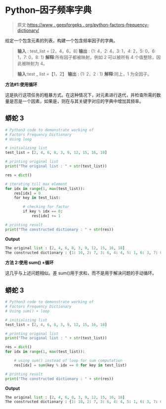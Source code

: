 # Python–因子频率字典

> 原文:[https://www . geesforgeks . org/python-factors-frequency-dictionary/](https://www.geeksforgeeks.org/python-factors-frequency-dictionary/)

给定一个包含元素的列表，构建一个包含频率因子的字典。

> **输入** : test_list = [2，4，6，8]
> **输出** : {1: 4，2: 4，3: 1，4: 2，5: 0，6: 1，7: 0，8: 1}
> **解释**:所有因子都被映射，例如 2 可以被所有 4 个值整除，因此被映射为 4。
> 
> **输入**:test _ list =【1，2】
> **输出** : {1: 2，2 : 1}
> **解释**:同上，1 为全因子。

**方法#1:使用循环**

这是执行这项任务的粗暴方式。在这种情况下，对元素进行迭代，并检查所需的数量是否是一个因素，如果是，则在与其关键字对应的字典中增加其频率。

## 蟒蛇 3

```py
# Python3 code to demonstrate working of 
# Factors Frequency Dictionary
# Using loop

# initializing list
test_list = [2, 4, 6, 8, 3, 9, 12, 15, 16, 18]

# printing original list
print("The original list : " + str(test_list))

res = dict()

# iterating till max element 
for idx in range(1, max(test_list)):
    res[idx] = 0
    for key in test_list:

        # checking for factor 
        if key % idx == 0:
            res[idx] += 1

# printing result 
print("The constructed dictionary : " + str(res))
```

**Output**

```py
The original list : [2, 4, 6, 8, 3, 9, 12, 15, 16, 18]
The constructed dictionary : {1: 10, 2: 7, 3: 6, 4: 4, 5: 1, 6: 3, 7: 0, 8: 2, 9: 2, 10: 0, 11: 0, 12: 1, 13: 0, 14: 0, 15: 1, 16: 1, 17: 0}

```

**方法 2:使用 sum() +循环**

这几乎与上述问题相似。差 sum()用于求和，而不是用于解决问题的手动循环。

## 蟒蛇 3

```py
# Python3 code to demonstrate working of 
# Factors Frequency Dictionary
# Using sum() + loop

# initializing list
test_list = [2, 4, 6, 8, 3, 9, 12, 15, 16, 18]

# printing original list
print("The original list : " + str(test_list))

res = dict()
for idx in range(1, max(test_list)):

    # using sum() instead of loop for sum computation
    res[idx] = sum(key % idx == 0 for key in test_list)

# printing result 
print("The constructed dictionary : " + str(res))
```

**Output**

```py
The original list : [2, 4, 6, 8, 3, 9, 12, 15, 16, 18]
The constructed dictionary : {1: 10, 2: 7, 3: 6, 4: 4, 5: 1, 6: 3, 7: 0, 8: 2, 9: 2, 10: 0, 11: 0, 12: 1, 13: 0, 14: 0, 15: 1, 16: 1, 17: 0}

```